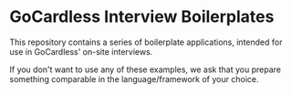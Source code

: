 # GoCardless Interview Boilerplates

This repository contains a series of boilerplate applications, intended for use
in GoCardless' on-site interviews.

If you don't want to use any of these examples, we ask that you prepare
something comparable in the language/framework of your choice.
